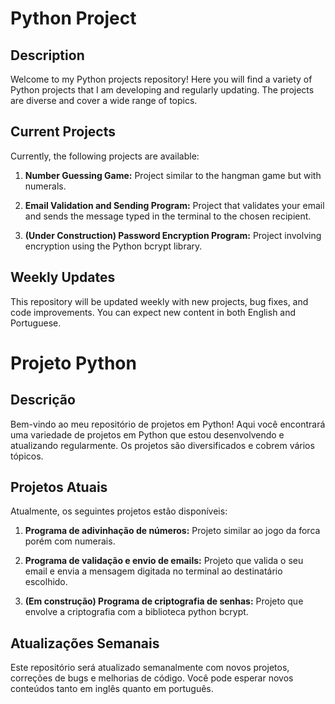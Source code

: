 # Python Project

## Description

Welcome to my Python projects repository! Here you will find a variety of Python projects that I am developing and regularly updating. The projects are diverse and cover a wide range of topics.

## Current Projects

Currently, the following projects are available:

1. **Number Guessing Game:** Project similar to the hangman game but with numerals.

2. **Email Validation and Sending Program:** Project that validates your email and sends the message typed in the terminal to the chosen recipient.

3. **(Under Construction) Password Encryption Program:** Project involving encryption using the Python bcrypt library.

## Weekly Updates

This repository will be updated weekly with new projects, bug fixes, and code improvements. You can expect new content in both English and Portuguese.




# Projeto Python

## Descrição

Bem-vindo ao meu repositório de projetos em Python! Aqui você encontrará uma variedade de projetos em Python que estou desenvolvendo e atualizando regularmente. Os projetos são diversificados e cobrem vários tópicos.

## Projetos Atuais

Atualmente, os seguintes projetos estão disponíveis:

1. **Programa de adivinhação de números:** Projeto similar ao jogo da forca porém com numerais.

2. **Programa de validação e envio de emails:** Projeto que valida o seu email e envia a mensagem digitada no terminal ao destinatário escolhido.

3. **(Em construção) Programa de criptografia de senhas:** Projeto que envolve a criptografia com a biblioteca python bcrypt.

## Atualizações Semanais

Este repositório será atualizado semanalmente com novos projetos, correções de bugs e melhorias de código. Você pode esperar novos conteúdos tanto em inglês quanto em português.
